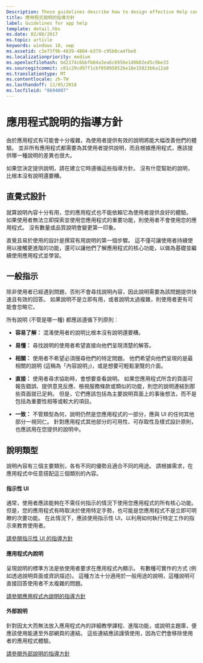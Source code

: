 ```yaml
---
Description: These guidelines describe how to design effective Help content for your app.
title: 應用程式說明的指導方針
label: Guidelines for app help
template: detail.hbs
ms.date: 02/08/2017
ms.topic: article
keywords: windows 10, uwp
ms.assetid: c3e73f9b-4839-4804-b379-c95b0ca4fbe8
ms.localizationpriority: medium
ms.openlocfilehash: bd2174c6bbfb84a3ea6c6956e1d0b02ed5c9be33
ms.sourcegitcommit: c01c29cd97f1cbf050950526e18e15823b6a12a0
ms.translationtype: MT
ms.contentlocale: zh-TW
ms.lasthandoff: 12/05/2018
ms.locfileid: "8694007"
---
```

# <a name="guidelines-for-app-help"></a>應用程式說明的指導方針



由於應用程式有可能會十分複雜，為使用者提供有效的說明將能大幅改善他們的體驗。 並非所有應用程式都需要為其使用者提供說明，而且根據應用程式，應該提供哪一種說明的差異也很大。

如果您決定提供說明，請在建立它時遵循這些指導方針。 沒有什麼幫助的說明，比根本沒有說明還要糟。

## <a name="intuitive-design"></a>直覺式設計

就算說明內容十分有用，您的應用程式也不能依賴它為使用者提供良好的體驗。 如果使用者無法立即探索並使用您應用程式的重要功能，則使用者不會使用您的應用程式。 沒有數量或品質說明會變更第一印象。

直覺且易於使用的設計是撰寫有用說明的第一個步驟。 這不僅可讓使用者持續使用以接觸更進階的功能，還可以讓他們了解應用程式的核心功能，以做為基礎並繼續使用應用程式並學習。

## <a name="general-instructions"></a>一般指示

除非使用者已經遇到問題，否則不會尋找說明內容，因此說明需要為該問題提供快速且有效的回答。 如果說明不是立即有用，或者說明太過複雜，則使用者更有可能會忽略它。

所有說明 (不管是哪一種) 都應該遵循下列原則︰

-   **容易了解：** 混淆使用者的說明比根本沒有說明還要糟。

-   **易懂：** 尋找說明的使用者希望直接向他們呈現清楚的解答。

-   **相關：** 使用者不希望必須搜尋他們的特定問題。 他們希望向他們呈現的是最相關的說明 (這稱為「內容說明」)，或是想要可輕鬆瀏覽的介面。

-   **直接：** 使用者尋求協助時，會想要查看說明。 如果您應用程式所含的頁面可報告錯誤、提供意見反應、檢視服務條款或類似的功能，則您的說明連結到那些頁面就已足夠。 但是，它們應該包括為主要說明頁面上的事後想法，而不是包括為重要性相等或較大的項目。

-   **一致：** 不管類型為何，說明仍然是您應用程式的一部分，應與 UI 的任何其他部分一視同仁。 針對應用程式其他部分的可用性、可存取性及樣式設計原則，也應該用在您提供的說明中。

## <a name="types-of-help"></a>說明類型

說明內容有三個主要類別，各有不同的優勢且適合不同的用途。 請根據需求，在應用程式中任意搭配這三個類別的內容。

#### <a name="instructional-ui"></a>指示性 UI

通常，使用者應該能夠在不需任何指示的情況下使用您應用程式的所有核心功能。 但是，您的應用程式有時取決於使用特定手勢，也可能是您應用程式不是立即可明瞭的次要功能。 在此情況下，應該使用指示性 UI，以利用如何執行特定工作的指示來教育使用者。

[請參閱指示性 UI 的指導方針](instructional-ui.md)

#### <a name="in-app-help"></a>應用程式內說明

呈現說明的標準方法是依使用者要求在應用程式內顯示。 有數種可實作的方式 (例如透過說明頁面或資訊描述)。 這種方法十分適用於一般用途的說明，這種說明可直接回答使用者不太複雜的問題。

[請參閱應用程式內說明的指導方針](in-app-help.md)

#### <a name="external-help"></a>外部說明

針對因太大而無法放入應用程式內的詳細教學課程、進階功能，或說明主題庫，便應該使用能連至外部網頁的連結。 這些連結應該謹慎使用，因為它們會移除使用者的應用程式體驗。

[請參閱外部說明的指導方針](external-help.md)


